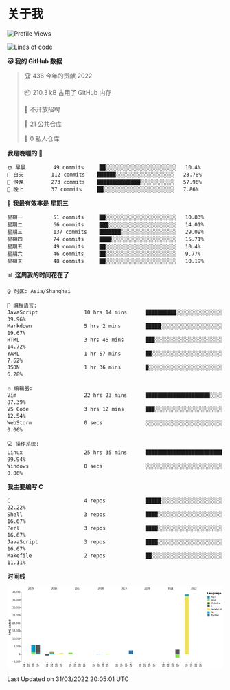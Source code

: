 # 关于我

<!--START_SECTION:waka-->
![Profile Views](http://img.shields.io/badge/%E4%B8%AA%E4%BA%BA%E5%B0%81%E9%9D%A2%E8%A7%82%E7%9C%8B%E6%AC%A1%E6%95%B0-30-blue)

![Lines of code](https://img.shields.io/badge/%E4%BB%8E%E3%80%8C%E4%BD%A0%E5%A5%BD%E4%B8%96%E7%95%8C%E3%80%8D%E6%88%91%E5%B7%B2%E7%BB%8F%E5%86%99%E4%BA%86-57%20Thousand%20%E8%A1%8C%E4%BB%A3%E7%A0%81-blue)

**🐱 我的 GitHub 数据** 

> 🏆 436 今年的贡献 2022
 > 
> 📦 210.3 kB 占用了 GitHub 内存 
 > 
> 🚫 不开放招聘
 > 
> 📜 21 公共仓库 
 > 
> 🔑 0 私人仓库  
 > 
**我是晚睡的 🦉** 

```text
🌞 早晨         49 commits     ██░░░░░░░░░░░░░░░░░░░░░░░   10.4% 
🌆 白天         112 commits    ██████░░░░░░░░░░░░░░░░░░░   23.78% 
🌃 傍晚         273 commits    ██████████████░░░░░░░░░░░   57.96% 
🌙 晚上         37 commits     ██░░░░░░░░░░░░░░░░░░░░░░░   7.86%

```
📅 **我最有效率是 星期三** 

```text
星期一          51 commits     ██░░░░░░░░░░░░░░░░░░░░░░░   10.83% 
星期二          66 commits     ███░░░░░░░░░░░░░░░░░░░░░░   14.01% 
星期三          137 commits    ███████░░░░░░░░░░░░░░░░░░   29.09% 
星期四          74 commits     ████░░░░░░░░░░░░░░░░░░░░░   15.71% 
星期五          49 commits     ██░░░░░░░░░░░░░░░░░░░░░░░   10.4% 
星期六          46 commits     ██░░░░░░░░░░░░░░░░░░░░░░░   9.77% 
星期天          48 commits     ██░░░░░░░░░░░░░░░░░░░░░░░   10.19%

```


📊 **这周我的时间花在了** 

```text
⌚︎ 时区: Asia/Shanghai

💬 编程语言: 
JavaScript               10 hrs 14 mins      ██████████░░░░░░░░░░░░░░░   39.96% 
Markdown                 5 hrs 2 mins        █████░░░░░░░░░░░░░░░░░░░░   19.67% 
HTML                     3 hrs 46 mins       ███░░░░░░░░░░░░░░░░░░░░░░   14.72% 
YAML                     1 hr 57 mins        ██░░░░░░░░░░░░░░░░░░░░░░░   7.62% 
JSON                     1 hr 36 mins        █░░░░░░░░░░░░░░░░░░░░░░░░   6.28%

🔥 编辑器: 
Vim                      22 hrs 23 mins      █████████████████████░░░░   87.39% 
VS Code                  3 hrs 12 mins       ███░░░░░░░░░░░░░░░░░░░░░░   12.54% 
WebStorm                 0 secs              ░░░░░░░░░░░░░░░░░░░░░░░░░   0.06%

💻 操作系统: 
Linux                    25 hrs 35 mins      █████████████████████████   99.94% 
Windows                  0 secs              ░░░░░░░░░░░░░░░░░░░░░░░░░   0.06%

```

**我主要编写 C** 

```text
C                        4 repos             █████░░░░░░░░░░░░░░░░░░░░   22.22% 
Shell                    3 repos             ████░░░░░░░░░░░░░░░░░░░░░   16.67% 
Perl                     3 repos             ████░░░░░░░░░░░░░░░░░░░░░   16.67% 
JavaScript               3 repos             ████░░░░░░░░░░░░░░░░░░░░░   16.67% 
Makefile                 2 repos             ██░░░░░░░░░░░░░░░░░░░░░░░   11.11%

```


**时间线**

![Chart not found](https://raw.githubusercontent.com/Arondight/Arondight/master/charts/bar_graph.png) 


 Last Updated on 31/03/2022 20:05:01 UTC
<!--END_SECTION:waka-->
